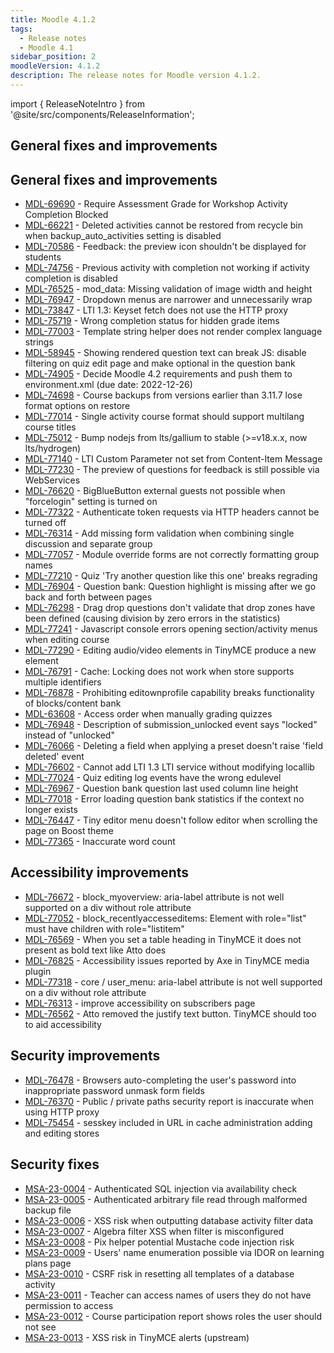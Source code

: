 ```yaml
---
title: Moodle 4.1.2
tags:
  - Release notes
  - Moodle 4.1
sidebar_position: 2
moodleVersion: 4.1.2
description: The release notes for Moodle version 4.1.2.
---
```


import { ReleaseNoteIntro } from '@site/src/components/ReleaseInformation';

<ReleaseNoteIntro releaseName={frontMatter.moodleVersion} />

## General fixes and improvements

## General fixes and improvements
<!-- cspell:disable -->
- [MDL-69690](https://tracker.moodle.org/browse/MDL-69690) - Require Assessment Grade for Workshop Activity Completion Blocked
- [MDL-66221](https://tracker.moodle.org/browse/MDL-66221) - Deleted activities cannot be restored from recycle bin when backup_auto_activities setting is disabled
- [MDL-70586](https://tracker.moodle.org/browse/MDL-70586) - Feedback: the preview icon shouldn't be displayed for students
- [MDL-74756](https://tracker.moodle.org/browse/MDL-74756) - Previous activity with completion not working if activity completion is disabled
- [MDL-76525](https://tracker.moodle.org/browse/MDL-76525) - mod_data: Missing validation of image width and height
- [MDL-76947](https://tracker.moodle.org/browse/MDL-76947) - Dropdown menus are narrower and unnecessarily wrap
- [MDL-73847](https://tracker.moodle.org/browse/MDL-73847) - LTI 1.3: Keyset fetch does not use the HTTP proxy
- [MDL-75719](https://tracker.moodle.org/browse/MDL-75719) - Wrong completion status for hidden grade items
- [MDL-77003](https://tracker.moodle.org/browse/MDL-77003) - Template string helper does not render complex language strings
- [MDL-58945](https://tracker.moodle.org/browse/MDL-58945) - Showing rendered question text can break JS: disable filtering on quiz edit page and make optional in the question bank
- [MDL-74905](https://tracker.moodle.org/browse/MDL-74905) - Decide Moodle 4.2 requirements and push them to environment.xml (due date: 2022-12-26)
- [MDL-74698](https://tracker.moodle.org/browse/MDL-74698) - Course backups from versions earlier than 3.11.7 lose format options on restore
- [MDL-77014](https://tracker.moodle.org/browse/MDL-77014) - Single activity course format should support multilang course titles
- [MDL-75012](https://tracker.moodle.org/browse/MDL-75012) - Bump nodejs from lts/gallium to stable (>=v18.x.x, now lts/hydrogen)
- [MDL-77140](https://tracker.moodle.org/browse/MDL-77140) - LTI Custom Parameter not set from Content-Item Message
- [MDL-77230](https://tracker.moodle.org/browse/MDL-77230) - The preview of questions for feedback is still possible via WebServices
- [MDL-76620](https://tracker.moodle.org/browse/MDL-76620) - BigBlueButton external guests not possible when "forcelogin" setting is turned on
- [MDL-77322](https://tracker.moodle.org/browse/MDL-77322) - Authenticate token requests via HTTP headers cannot be turned off
- [MDL-76314](https://tracker.moodle.org/browse/MDL-76314) - Add missing form validation when combining single discussion and separate group
- [MDL-77057](https://tracker.moodle.org/browse/MDL-77057) - Module override forms are not correctly formatting group names
- [MDL-77210](https://tracker.moodle.org/browse/MDL-77210) - Quiz 'Try another question like this one' breaks regrading
- [MDL-76904](https://tracker.moodle.org/browse/MDL-76904) - Question bank: Question highlight is missing after we go back and forth between pages
- [MDL-76298](https://tracker.moodle.org/browse/MDL-76298) - Drag drop questions don't validate that drop zones have been defined (causing division by zero errors in the statistics)
- [MDL-77241](https://tracker.moodle.org/browse/MDL-77241) - Javascript console errors opening section/activity menus when editing course
- [MDL-77290](https://tracker.moodle.org/browse/MDL-77290) - Editing audio/video elements in TinyMCE produce a new element
- [MDL-76791](https://tracker.moodle.org/browse/MDL-76791) - Cache: Locking does not work when store supports multiple identifiers
- [MDL-76878](https://tracker.moodle.org/browse/MDL-76878) - Prohibiting editownprofile capability breaks functionality of blocks/content bank
- [MDL-63608](https://tracker.moodle.org/browse/MDL-63608) - Access order when manually grading quizzes
- [MDL-76948](https://tracker.moodle.org/browse/MDL-76948) - Description of submission_unlocked event says "locked" instead of "unlocked"
- [MDL-76066](https://tracker.moodle.org/browse/MDL-76066) - Deleting a field when applying a preset doesn't raise 'field deleted' event
- [MDL-76602](https://tracker.moodle.org/browse/MDL-76602) - Cannot add LTI 1.3 LTI service without modifying locallib
- [MDL-77024](https://tracker.moodle.org/browse/MDL-77024) - Quiz editing log events have the wrong edulevel
- [MDL-76967](https://tracker.moodle.org/browse/MDL-76967) - Question bank question last used column line height
- [MDL-77018](https://tracker.moodle.org/browse/MDL-77018) - Error loading question bank statistics if the context no longer exists
- [MDL-76447](https://tracker.moodle.org/browse/MDL-76447) - Tiny editor menu doesn't follow editor when scrolling the page on Boost theme
- [MDL-77365](https://tracker.moodle.org/browse/MDL-77365) - Inaccurate word count
<!-- cspell:enable -->

## Accessibility improvements
<!-- cspell:disable -->
- [MDL-76672](https://tracker.moodle.org/browse/MDL-76672) - block_myoverview: aria-label attribute is not well supported on a div without role attribute
- [MDL-77052](https://tracker.moodle.org/browse/MDL-77052) - block_recentlyaccesseditems: Element with role="list" must have children with role="listitem"
- [MDL-76569](https://tracker.moodle.org/browse/MDL-76569) - When you set a table heading in TinyMCE it does not present as bold text like Atto does
- [MDL-76825](https://tracker.moodle.org/browse/MDL-76825) - Accessibility issues reported by Axe in TinyMCE media plugin
- [MDL-77318](https://tracker.moodle.org/browse/MDL-77318) - core / user_menu: aria-label attribute is not well supported on a div without role attribute
- [MDL-76313](https://tracker.moodle.org/browse/MDL-76313) - improve accessibility on subscribers page
- [MDL-76562](https://tracker.moodle.org/browse/MDL-76562) - Atto removed the justify text button. TinyMCE should too to aid accessibility
<!-- cspell:enable -->

## Security improvements
<!-- cspell:disable -->
- [MDL-76478](https://tracker.moodle.org/browse/MDL-76478) - Browsers auto-completing the user's password into inappropriate password unmask form fields
- [MDL-76370](https://tracker.moodle.org/browse/MDL-76370) - Public / private paths security report is inaccurate when using HTTP proxy
- [MDL-75454](https://tracker.moodle.org/browse/MDL-75454) - sesskey included in URL in cache administration adding and editing stores
<!-- cspell:enable -->

## Security fixes
<!-- cspell:disable -->
- [MSA-23-0004](https://moodle.org/mod/forum/discuss.php?d=445061) - Authenticated SQL injection via availability check
- [MSA-23-0005](https://moodle.org/mod/forum/discuss.php?d=445062) - Authenticated arbitrary file read through malformed backup file
- [MSA-23-0006](https://moodle.org/mod/forum/discuss.php?d=445063) - XSS risk when outputting database activity filter data
- [MSA-23-0007](https://moodle.org/mod/forum/discuss.php?d=445064) - Algebra filter XSS when filter is misconfigured
- [MSA-23-0008](https://moodle.org/mod/forum/discuss.php?d=445065) - Pix helper potential Mustache code injection risk
- [MSA-23-0009](https://moodle.org/mod/forum/discuss.php?d=445066) - Users' name enumeration possible via IDOR on learning plans page
- [MSA-23-0010](https://moodle.org/mod/forum/discuss.php?d=445067) - CSRF risk in resetting all templates of a database activity
- [MSA-23-0011](https://moodle.org/mod/forum/discuss.php?d=445068) - Teacher can access names of users they do not have permission to access
- [MSA-23-0012](https://moodle.org/mod/forum/discuss.php?d=445069) - Course participation report shows roles the user should not see
- [MSA-23-0013](https://moodle.org/mod/forum/discuss.php?d=445070) - XSS risk in TinyMCE alerts (upstream)
<!-- cspell:disable -->
